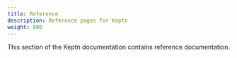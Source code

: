 ```yaml
---
title: Reference
description: Reference pages for Keptn
weight: 800
---
```


This section of the Keptn documentation contains reference documentation.
